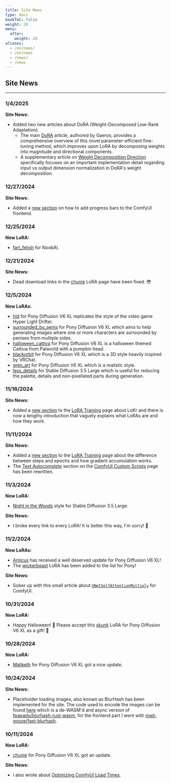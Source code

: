 ```yaml
---
title: Site News
type: docs
bookToC: false
weight: 20
menu:
  after:
    weight: 20
aliases:
  - /en/news/
  - /en/news
  - /news/
  - /news
---
```


## Site News

---

### 1/4/2025

**Site News:**

- Added two new articles about DoRA (Weight-Decomposed Low-Rank Adaptation):
  - The main [DoRA](/docs/yiff_toolkit/lora_training/DoRA) article, authored by Gaeros, provides a comprehensive overview of this novel parameter-efficient fine-tuning method, which improves upon LoRA by decomposing weights into magnitude and directional components.
  - A supplementary article on [Weight Decomposition Direction](/docs/yiff_toolkit/lora_training/Weight_Decomposition_Direction) specifically focuses on an important implementation detail regarding input vs output dimension normalization in DoRA's weight decomposition.

### 12/27/2024

**Site News:**

- Added a [new section](/docs/yiff_toolkit/comfyui/ComfyUI_frontend-ProgressBars) on how to add progress bars to the ComfyUI frontend.

### 12/25/2024

**New LoRA:**

- [fart_fetish](/docs/yiff_toolkit/loras/noobai/concepts/fart_fetish) for NoobAI.

### 12/21/2024

**Site News:**

- Dead download links in the [chunie](/docs/yiff_toolkit/loras/ponyxlv6/styles/chunie) LoRA page have been fixed. 😳

### 12/5/2024

**New LoRAs:**

- [hld](/docs/yiff_toolkit/loras/ponyxlv6/styles/hld) for Pony Diffusion V6 XL replicates the style of the video game Hyper Light Drifter.
- [surrounded_by_penis](/docs/yiff_toolkit/loras/ponyxlv6/concepts/surrounded_by_penis) for Pony Diffusion V6 XL which aims to help generating images where one or more characters are surrounded by penises from multiple sides.
- [halloween_cattiva](/docs/yiff_toolkit/loras/ponyxlv6/characters/halloween_cattiva) for Pony Diffusion V6 XL is a halloween themed Cattiva from Palworld with a pumpkin head.
- [blackorbit](/docs/yiff_toolkit/loras/ponyxlv6/styles/blackorbit) for Pony Diffusion V6 XL which is a 3D style heavily inspired by VRChat.
- [gren_art](/docs/yiff_toolkit/loras/ponyxlv6/styles/gren_art) for Pony Diffusion V6 XL which is a realistic style.
- [less_details](/docs/yiff_toolkit/loras/3.5-large/styles/less_details) for Stable Diffusion 3.5 Large which is useful for reducing the palette, details and non-pixellated parts during generation.

### 11/16/2024

**Site News:**

- Added a [new section](/docs/yiff_toolkit/lora_training/#lokr) to the [LoRA Training](/docs/yiff_toolkit/lora_training/) page about LoKr and there is now a lengthy introduction that vaguely explains what LoRAs are and how they work.

### 11/11/2024

**Site News:**

- Added a [new section](/docs/yiff_toolkit/lora_training/#steps-vs-epochs) to the [LoRA Training](/docs/yiff_toolkit/lora_training/) page about the difference between steps and epochs and how gradient accumulation works.
- The [Text Autocomplete](/docs/yiff_toolkit/comfyui/custom_nodes/ComfyUI-Custom-Scripts/#text-autocomplete) section on the [ComfyUI Custom Scripts](/docs/yiff_toolkit/comfyui/custom_nodes/ComfyUI-Custom-Scripts/) page has been rewritten.

### 11/3/2024

**New LoRA:**

- [Night in the Woods](/docs/yiff_toolkit/loras/3.5-large/styles/nitw) style for Stable Diffusion 3.5 Large.

**Site News:**

- I broke every link to every LoRA! It is better this way, I'm sorry! 🐺

### 11/2/2024

**New LoRAs:**

- [Amicus](/docs/yiff_toolkit/loras/ponyxlv6/characters/amicus) has received a well deserved update for Pony Diffusion V6 XL!
- The [wickerbeast](/docs/yiff_toolkit/loras/ponyxlv6/characters/wickerbeast) LoRA has been added to the list for Pony!

**Site News:**

- Sober up with this small article about [`UNetSelfAttentionMultiply`](/docs/yiff_toolkit/comfyui/UNetSelfAttentionMultiply) for ComfyUI.

### 10/31/2024

**New LoRA:**

- Happy Halloween! 🎃 Please accept this [skunk](/docs/yiff_toolkit/loras/ponyxlv6/characters/skunk) LoRA for Pony Diffusion V6 XL as a gift! 🦨

### 10/28/2024

**New LoRA:**

- [Maliketh](/docs/yiff_toolkit/loras/ponyxlv6/characters/maliketh) for Pony Diffusion V6 XL got a nice update.

### 10/24/2024

**Site News:**

- Placeholder loading images, also known as BlurHash has been implemented for the site. The code used to encode the images can be found [here](https://github.com/ka-de/blurhash) which is a de-WASM'd and async version of [fpapado/blurhash-rust-wasm](https://github.com/fpapado/blurhash-rust-wasm), for the frontend part I went with [mad-gooze/fast-blurhash](https://github.com/mad-gooze/fast-blurhash).

### 10/11/2024

**New LoRA:**

- [chunie](/docs/yiff_toolkit/loras/ponyxlv6/styles/by_chunie) for Pony Diffusion V6 XL got an update.

**Site News:**

- I also wrote about [Optimizing ComfyUI Load Times](/docs/yiff_toolkit/comfyui/Optimizing-ComfyUI-Load-Times).

